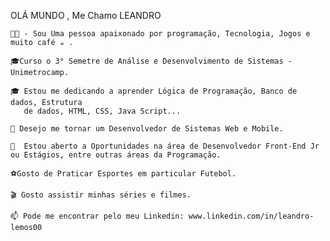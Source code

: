    OLÁ MUNDO , Me Chamo LEANDRO

    👨‍💼 - Sou Uma pessoa apaixonado por programação, Tecnologia, Jogos e muito café ☕ .
    
    🎓Curso o 3° Semetre de Análise e Desenvolvimento de Sistemas - Unimetrocamp.
    
    🎓 Estou me dedicando a aprender Lógica de Programação, Banco de dados, Estrutura
       de dados, HTML, CSS, Java Script...

    👀 Desejo me tornar um Desenvolvedor de Sistemas Web e Mobile.

    💼  Estou aberto a Oportunidades na área de Desenvolvedor Front-End Jr ou Estágios, entre outras áreas da Programação.

    ⚽Gosto de Praticar Esportes em particular Futebol.
    
    🎬 Gosto assistir minhas séries e filmes.   

    📫 Pode me encontrar pelo meu Linkedin: www.linkedin.com/in/leandro-lemos00


    

<!---
LeandroDev00/LeandroDev00 is a ✨ special ✨ repository because its `README.md` (this file) appears on your GitHub profile.
You can click the Preview link to take a look at your changes.
--->
